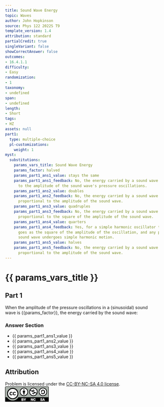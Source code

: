 ```yaml
---
title: Sound Wave Energy
topic: Waves
author: John Hopkinson
source: Phys 122 2022S T9
template_version: 1.4
attribution: standard
partialCredit: true
singleVariant: false
showCorrectAnswer: false
outcomes:
- 16.4.1.1
difficulty:
- Easy
randomization:
- 1
taxonomy:
- undefined
span:
- undefined
length:
- Short
tags:
- HZ
assets: null
part1:
  type: multiple-choice
  pl-customizations:
    weight: 1
myst:
  substitutions:
    params_vars_title: Sound Wave Energy
    params_factor: halved
    params_part1_ans1_value: stays the same
    params_part1_ans1_feedback: No, the energy carried by a sound wave is related
      to the amplitude of the sound wave's pressure oscillations.
    params_part1_ans2_value: doubles
    params_part1_ans2_feedback: No, the energy carried by a sound wave is not inversely
      proportional to the amplitude of the sound wave.
    params_part1_ans3_value: quadruples
    params_part1_ans3_feedback: No, the energy carried by a sound wave is not inversely
      proportional to the square of the amplitude of the sound wave.
    params_part1_ans4_value: quarters
    params_part1_ans4_feedback: Yes, for a simple harmonic oscillator the total energy
      goes as the square of the amplitude of the oscillation, and any point on a sinusoidal
      sound wave undergoes simple harmonic motion.
    params_part1_ans5_value: halves
    params_part1_ans5_feedback: No, the energy carried by a sound wave is not directly
      proportional to the amplitude of the sound wave.
---
```

# {{ params_vars_title }}

## Part 1

When the amplitude of the pressure oscillations in a (sinusoidal) sound wave is {{params_factor}}, the energy carried by the sound wave:

### Answer Section

- {{ params_part1_ans1_value }}
- {{ params_part1_ans2_value }}
- {{ params_part1_ans3_value }}
- {{ params_part1_ans4_value }}
- {{ params_part1_ans5_value }}

## Attribution

Problem is licensed under the [CC-BY-NC-SA 4.0 license](https://creativecommons.org/licenses/by-nc-sa/4.0/).<br> ![The Creative Commons 4.0 license requiring attribution-BY, non-commercial-NC, and share-alike-SA license.](https://raw.githubusercontent.com/firasm/bits/master/by-nc-sa.png)